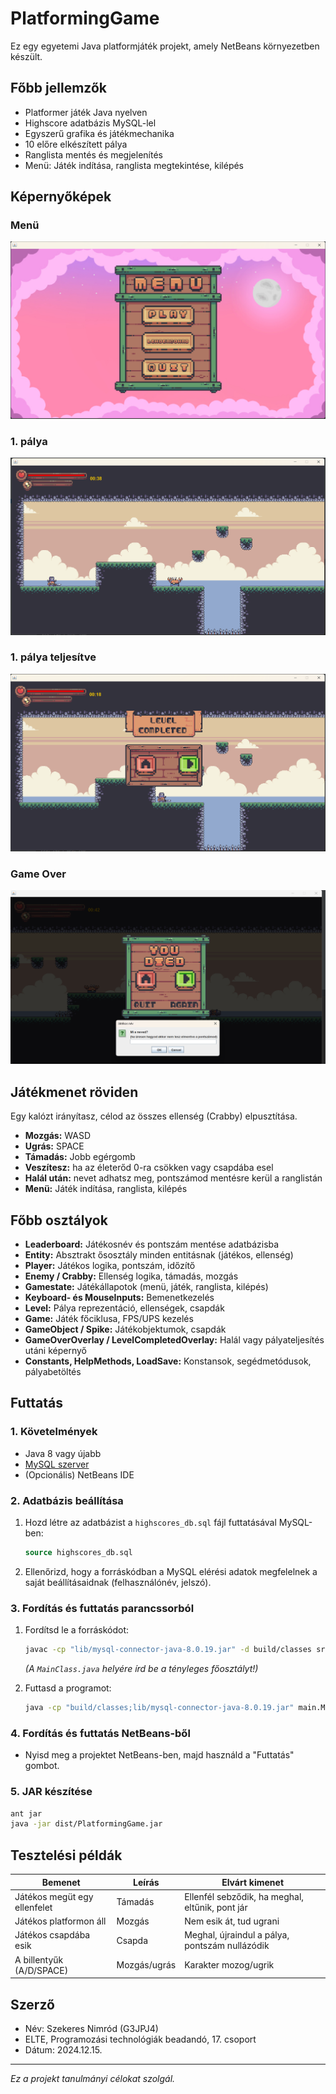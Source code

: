 # PlatformingGame

Ez egy egyetemi Java platformjáték projekt, amely NetBeans környezetben készült.

## Főbb jellemzők

- Platformer játék Java nyelven
- Highscore adatbázis MySQL-lel
- Egyszerű grafika és játékmechanika
- 10 előre elkészített pálya
- Ranglista mentés és megjelenítés
- Menü: Játék indítása, ranglista megtekintése, kilépés

## Képernyőképek

### Menü
![Menü](screenshots/menu.png)

### 1. pálya
![1. pálya](screenshots/lvl1.png)

### 1. pálya teljesítve
![1. pálya teljesítve](screenshots/lvl1c.png)

### Game Over
![Game Over](screenshots/gameover.png)

## Játékmenet röviden

Egy kalózt irányítasz, célod az összes ellenség (Crabby) elpusztítása.  
- **Mozgás:** WASD  
- **Ugrás:** SPACE  
- **Támadás:** Jobb egérgomb  
- **Veszítesz:** ha az életerőd 0-ra csökken vagy csapdába esel  
- **Halál után:** nevet adhatsz meg, pontszámod mentésre kerül a ranglistán  
- **Menü:** Játék indítása, ranglista, kilépés

## Főbb osztályok

- **Leaderboard:** Játékosnév és pontszám mentése adatbázisba
- **Entity:** Absztrakt ősosztály minden entitásnak (játékos, ellenség)
- **Player:** Játékos logika, pontszám, időzítő
- **Enemy / Crabby:** Ellenség logika, támadás, mozgás
- **Gamestate:** Játékállapotok (menü, játék, ranglista, kilépés)
- **Keyboard- és MouseInputs:** Bemenetkezelés
- **Level:** Pálya reprezentáció, ellenségek, csapdák
- **Game:** Játék főciklusa, FPS/UPS kezelés
- **GameObject / Spike:** Játékobjektumok, csapdák
- **GameOverOverlay / LevelCompletedOverlay:** Halál vagy pályateljesítés utáni képernyő
- **Constants, HelpMethods, LoadSave:** Konstansok, segédmetódusok, pályabetöltés

## Futtatás

### 1. Követelmények

- Java 8 vagy újabb
- [MySQL szerver](https://www.mysql.com/)
- (Opcionális) NetBeans IDE

### 2. Adatbázis beállítása

1. Hozd létre az adatbázist a `highscores_db.sql` fájl futtatásával MySQL-ben:
   ```sql
   source highscores_db.sql
   ```
2. Ellenőrizd, hogy a forráskódban a MySQL elérési adatok megfelelnek a saját beállításaidnak (felhasználónév, jelszó).

### 3. Fordítás és futtatás parancssorból

1. Fordítsd le a forráskódot:
   ```sh
   javac -cp "lib/mysql-connector-java-8.0.19.jar" -d build/classes src/main/MainClass.java
   ```
   *(A `MainClass.java` helyére írd be a tényleges főosztályt!)*

2. Futtasd a programot:
   ```sh
   java -cp "build/classes;lib/mysql-connector-java-8.0.19.jar" main.MainClass
   ```

### 4. Fordítás és futtatás NetBeans-ből

- Nyisd meg a projektet NetBeans-ben, majd használd a "Futtatás" gombot.

### 5. JAR készítése

```sh
ant jar
java -jar dist/PlatformingGame.jar
```

## Tesztelési példák

| Bemenet                        | Leírás                        | Elvárt kimenet                                      |
|---------------------------------|-------------------------------|-----------------------------------------------------|
| Játékos megüt egy ellenfelet    | Támadás                       | Ellenfél sebződik, ha meghal, eltűnik, pont jár     |
| Játékos platformon áll          | Mozgás                        | Nem esik át, tud ugrani                             |
| Játékos csapdába esik           | Csapda                        | Meghal, újraindul a pálya, pontszám nullázódik      |
| A billentyűk (A/D/SPACE)        | Mozgás/ugrás                  | Karakter mozog/ugrik                                |

## Szerző

- Név: Szekeres Nimród (G3JPJ4)
- ELTE, Programozási technológiák beadandó, 17. csoport
- Dátum: 2024.12.15.

---

*Ez a projekt tanulmányi célokat szolgál.*